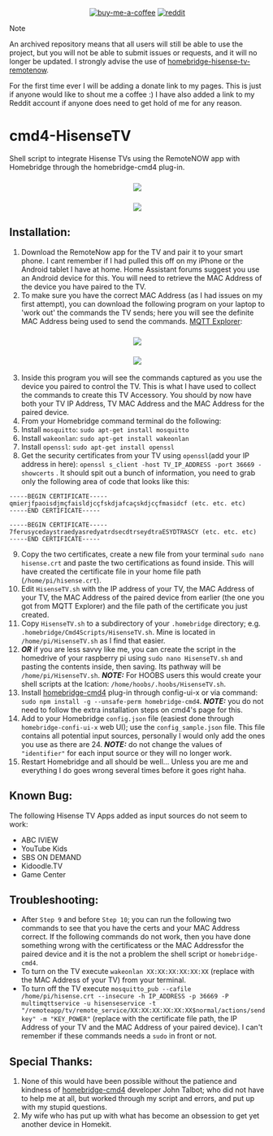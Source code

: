 <span align="center">
  
[![buy-me-a-coffee](https://badgen.net/badge/icon/BuyMeACoffee/orange?icon=buymeacoffee&label)](https://www.paypal.com/donate/?business=FWN5P4BP7NJT4&no_recurring=1&item_name=Shout+me+a+coffee+%3A%29&currency_code=AUD)
[![reddit](https://badgen.net/badge/icon/Mitch7391/red?icon=reddit&label)](https://www.reddit.com/user/Mitch7391/)
  
</span>

<!-- prettier-ignore -->
> [!NOTE]
> An archived repository means that all users will still be able to use the project, but you will not be able to submit issues or requests, and it will no longer be updated. I strongly advise the use of [homebridge-hisense-tv-remotenow](https://github.com/MrAsterisco/homebridge-hisense-tv).
>
> For the first time ever I will be adding a donate link to my pages. This is just if anyone would like to shout me a coffee :) I have also added a link to my Reddit account if anyone does need to get hold of me for any reason.
> 

# cmd4-HisenseTV
Shell script to integrate Hisense TVs using the RemoteNOW app with Homebridge through the homebridge-cmd4 plug-in.

<h3 align="center">
  <img src="https://github.com/mitch7391/cmd4-HisenseTV/blob/main/Screenshots/HisenseTV.PNG">
</h3>

<h3 align="center">
  <img src="https://github.com/mitch7391/cmd4-HisenseTV/blob/main/Screenshots/TVInputSources.png">
</h3>

## Installation:
1. Download the RemoteNow app for the TV and pair it to your smart phone. I cant remember if I had pulled this off on my iPhone or the Android tablet I have at home. Home Assistant forums suggest you use an Android device for this. You will need to retrieve the MAC Address of the device you have paired to the TV.
2. To make sure you have the correct MAC Address (as I had issues on my first attempt), you can download the following program on your laptop to 'work out' the commands the TV sends; here you will see the definite MAC Address being used to send the commands. [MQTT Explorer](http://mqtt-explorer.com/):

<h3 align="center">
  <img src="https://github.com/mitch7391/cmd4-HisenseTV/blob/main/Screenshots/MQTTExplorer.png">
</h3>

<h3 align="center">
  <img src="https://github.com/mitch7391/cmd4-HisenseTV/blob/main/Screenshots/PairedDeviceMAC.png">
</h3>

3. Inside this program you will see the commands captured as you use the device you paired to control the TV. This is what I have used to collect the commands to create this TV Accessory. You should by now have both your TV IP Address, TV MAC Address and the MAC Address for the paired device.
4. From your Homebridge command terminal do the following:
5. Install `mosquitto`: `sudo apt-get install mosquitto`
6. Install `wakeonlan`: `sudo apt-get install wakeonlan`
7. Install `openssl`: `sudo apt-get install openssl`
8. Get the security certificates from your TV using `openssl`(add your IP address in here): `openssl s_client -host TV_IP_ADDRESS -port 36669 -showcerts` . It should spit out a bunch of information, you need to grab only the following area of code that looks like this:

```
-----BEGIN CERTIFICATE-----
qmierjfpaoisdjmçfaisldjcçfskdjafcaçskdjcçfmasidcf (etc. etc. etc)
-----END CERTIFICATE-----

-----BEGIN CERTIFICATE-----
7ferusycedaystraedyasredyatrdsecdtrseydtraESYDTRASCY (etc. etc. etc)
-----END CERTIFICATE-----
```

9. Copy the two certificates, create a new file from your terminal `sudo nano hisense.crt` and paste the two certifications as found inside. This will have created the certificate file in your home file path (`/home/pi/hisense.crt`).
10. Edit `HisenseTV.sh` with the IP address of your TV, the MAC Address of your TV, the MAC Address of the paired device from earlier (the one you got from MQTT Explorer) and the file path of the certificate you just created.
11. Copy `HisenseTV.sh` to a subdirectory of your `.homebridge` directory; e.g. `.homebridge/Cmd4Scripts/HisenseTV.sh`. Mine is located in `/home/pi/HisenseTV.sh` as I find that easier. 
12. <B><I>OR</B></I> if you are less savvy like me, you can create the script in the homedrive of your raspberry pi using `sudo nano HisenseTV.sh` and pasting the contents inside, then saving. Its pathway will be `/home/pi/HisenseTV.sh`. <B><I>NOTE:</B></I> For HOOBS users this would create your shell scripts at the lcation: `/home/hoobs/.hoobs/HisenseTV.sh`.
13. Install [homebridge-cmd4](https://github.com/ztalbot2000/homebridge-cmd4) plug-in through config-ui-x or via command: `sudo npm install -g --unsafe-perm homebridge-cmd4`. <B><I>NOTE:</B></I> you do not need to follow the extra installation steps on cmd4's page for this.
14. Add to your Homebridge `config.json` file (easiest done through `homebridge-confi-ui-x` web UI); use the `config_sample.json` file. This file contains all potential input sources, personally I would only add the ones you use as there are 24. <B><I>NOTE:</B></I> do not change the values of `"identifier"` for each input source or they will no longer work.
15. Restart Homebridge and all should be well... Unless you are me and everything I do goes wrong several times before it goes right haha.

## Known Bug:
The following Hisense TV Apps added as input sources do not seem to work:
- ABC IVIEW
- YouTube Kids
- SBS ON DEMAND
- Kidoodle.TV
- Game Center

## Troubleshooting:
- After `Step 9` and before `Step 10`; you can run the following two commands to see that you have the certs and your MAC Address correct. If the following commands do not work, then you have done something wrong with the certificatess or the MAC Addressfor the paired device and it is the not a problem the shell script or `homebridge-cmd4`. 
- To turn on the TV execute `wakeonlan XX:XX:XX:XX:XX:XX` (replace with the MAC Address of your TV) from your terminal.
- To turn off the TV execute `mosquitto_pub --cafile /home/pi/hisense.crt --insecure -h IP_ADDRESS -p 36669 -P multimqttservice -u hisenseservice -t "/remoteapp/tv/remote_service/XX:XX:XX:XX:XX:XX$normal/actions/sendkey" -m "KEY_POWER"` (replace with the certificate file path, the IP Address of your TV and the MAC Address of your paired device). I can't remember if these commands needs a `sudo` in front or not.

## Special Thanks:
1. None of this would have been possible without the patience and kindness of [homebridge-cmd4](https://github.com/ztalbot2000/homebridge-cmd4) developer John Talbot; who did not have to help me at all, but worked through my script and errors, and put up with my stupid questions.
2. My wife who has put up with what has become an obsession to get yet another device in Homekit.
